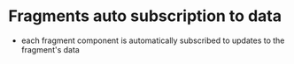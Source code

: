 # Fragments auto subscription to data

- each fragment component is automatically subscribed to updates to the fragment's data
